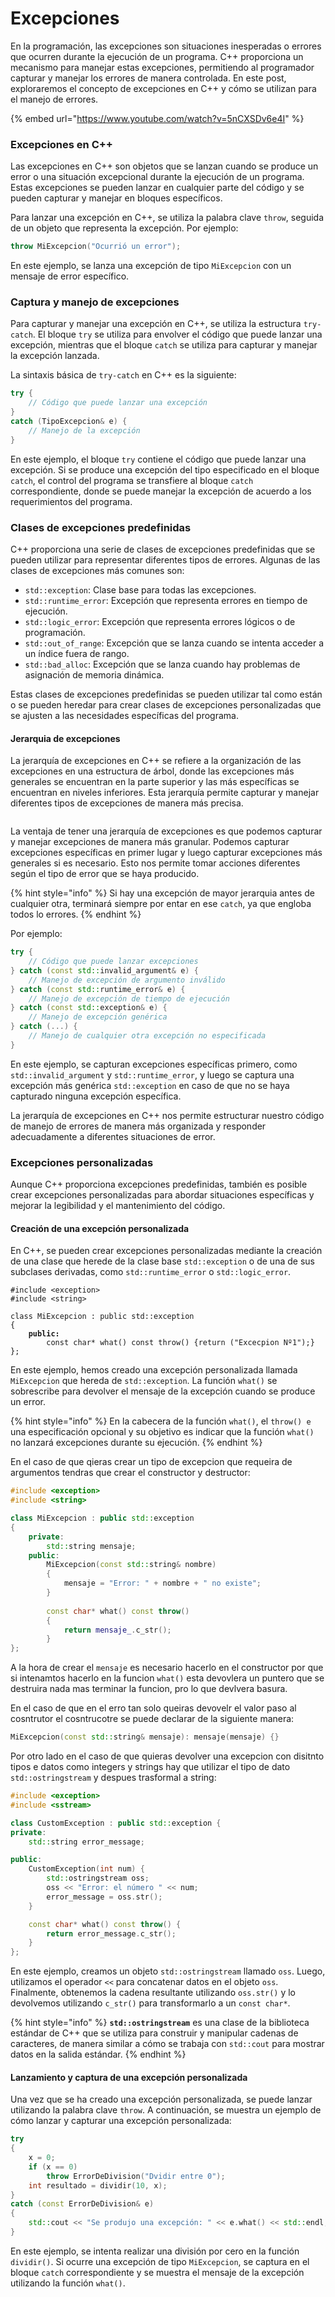 # Excepciones

En la programación, las excepciones son situaciones inesperadas o errores que ocurren durante la ejecución de un programa. C++ proporciona un mecanismo para manejar estas excepciones, permitiendo al programador capturar y manejar los errores de manera controlada. En este post, exploraremos el concepto de excepciones en C++ y cómo se utilizan para el manejo de errores.

{% embed url="https://www.youtube.com/watch?v=5nCXSDv6e4I" %}

### Excepciones en C++

Las excepciones en C++ son objetos que se lanzan cuando se produce un error o una situación excepcional durante la ejecución de un programa. Estas excepciones se pueden lanzar en cualquier parte del código y se pueden capturar y manejar en bloques específicos.

Para lanzar una excepción en C++, se utiliza la palabra clave `throw`, seguida de un objeto que representa la excepción. Por ejemplo:

```cpp
throw MiExcepcion("Ocurrió un error");
```

En este ejemplo, se lanza una excepción de tipo `MiExcepcion` con un mensaje de error específico.

### Captura y manejo de excepciones

Para capturar y manejar una excepción en C++, se utiliza la estructura `try-catch`. El bloque `try` se utiliza para envolver el código que puede lanzar una excepción, mientras que el bloque `catch` se utiliza para capturar y manejar la excepción lanzada.

La sintaxis básica de `try-catch` en C++ es la siguiente:

```cpp
try {
    // Código que puede lanzar una excepción
}
catch (TipoExcepcion& e) {
    // Manejo de la excepción
}
```

En este ejemplo, el bloque `try` contiene el código que puede lanzar una excepción. Si se produce una excepción del tipo especificado en el bloque `catch`, el control del programa se transfiere al bloque `catch` correspondiente, donde se puede manejar la excepción de acuerdo a los requerimientos del programa.

### Clases de excepciones predefinidas

C++ proporciona una serie de clases de excepciones predefinidas que se pueden utilizar para representar diferentes tipos de errores. Algunas de las clases de excepciones más comunes son:

* `std::exception`: Clase base para todas las excepciones.
* `std::runtime_error`: Excepción que representa errores en tiempo de ejecución.
* `std::logic_error`: Excepción que representa errores lógicos o de programación.
* `std::out_of_range`: Excepción que se lanza cuando se intenta acceder a un índice fuera de rango.
* `std::bad_alloc`: Excepción que se lanza cuando hay problemas de asignación de memoria dinámica.

Estas clases de excepciones predefinidas se pueden utilizar tal como están o se pueden heredar para crear clases de excepciones personalizadas que se ajusten a las necesidades específicas del programa.

#### Jerarquia de excepciones

La jerarquía de excepciones en C++ se refiere a la organización de las excepciones en una estructura de árbol, donde las excepciones más generales se encuentran en la parte superior y las más específicas se encuentran en niveles inferiores. Esta jerarquía permite capturar y manejar diferentes tipos de excepciones de manera más precisa.

<figure><img src="../.gitbook/assets/Screen Shot 2023-06-11 at 6.22.50 PM.png" alt=""><figcaption></figcaption></figure>

La ventaja de tener una jerarquía de excepciones es que podemos capturar y manejar excepciones de manera más granular. Podemos capturar excepciones específicas en primer lugar y luego capturar excepciones más generales si es necesario. Esto nos permite tomar acciones diferentes según el tipo de error que se haya producido.

{% hint style="info" %}
Si hay una excepción de mayor jerarquia antes de cualquier otra, terminará siempre por entar en ese `catch`,  ya que engloba todos lo errores.
{% endhint %}

Por ejemplo:

```cpp
try {
    // Código que puede lanzar excepciones
} catch (const std::invalid_argument& e) {
    // Manejo de excepción de argumento inválido
} catch (const std::runtime_error& e) {
    // Manejo de excepción de tiempo de ejecución
} catch (const std::exception& e) {
    // Manejo de excepción genérica
} catch (...) {
    // Manejo de cualquier otra excepción no especificada
}
```

En este ejemplo, se capturan excepciones específicas primero, como `std::invalid_argument` y `std::runtime_error`, y luego se captura una excepción más genérica `std::exception` en caso de que no se haya capturado ninguna excepción específica.

La jerarquía de excepciones en C++ nos permite estructurar nuestro código de manejo de errores de manera más organizada y responder adecuadamente a diferentes situaciones de error.

### Excepciones personalizadas

Aunque C++ proporciona excepciones predefinidas, también es posible crear excepciones personalizadas para abordar situaciones específicas y mejorar la legibilidad y el mantenimiento del código.

#### **Creación de una excepción personalizada**

En C++, se pueden crear excepciones personalizadas mediante la creación de una clase que herede de la clase base `std::exception` o de una de sus subclases derivadas, como `std::runtime_error` o `std::logic_error`.

<pre class="language-cpp"><code class="lang-cpp">#include &#x3C;exception>
#include &#x3C;string>

class MiExcepcion : public std::exception
{
<strong>    public:
</strong>        const char* what() const throw() {return ("Excecpion Nº1");}
};
</code></pre>

En este ejemplo, hemos creado una excepción personalizada llamada `MiExcepcion` que hereda de `std::exception`. La función `what()` se sobrescribe para devolver el mensaje de la excepción cuando se produce un error.

{% hint style="info" %}
En la cabecera de la función `what()`, el `throw() e` una especificación opcional y su objetivo es indicar que la función `what()` no lanzará excepciones durante su ejecución.
{% endhint %}

En el caso de que qieras crear un tipo de excepcion que requeira de argumentos tendras que crear el constructor y destructor:

```cpp
#include <exception>
#include <string>

class MiExcepcion : public std::exception
{
    private:
        std::string mensaje;
    public:
        MiExcepcion(const std::string& nombre)
        {
            mensaje = "Error: " + nombre + " no existe";
        }
    
        const char* what() const throw()
        {
            return mensaje_.c_str();
        }
};
```

A la hora de crear el `mensaje` es necesario hacerlo en el constructor por que si intenamtos hacerlo en la funcion `what()` esta devovlera un puntero que se destruira nada mas terminar la funcion, pro lo que devlvera basura.

En el caso de que en el erro tan solo queiras devovelr el valor paso al cosntrutor el cosntrucotre se puede declarar de la siguiente manera:

```cpp
MiExcepcion(const std::string& mensaje): mensaje(mensaje) {}
```

Por otro lado en el caso de que quieras devolver una excepcion con disitnto tipos e datos como integers y strings hay que utilizar el tipo de dato `std::ostringstream` y despues trasformal a string:

```cpp
#include <exception>
#include <sstream>

class CustomException : public std::exception {
private:
    std::string error_message;

public:
    CustomException(int num) {
        std::ostringstream oss;
        oss << "Error: el número " << num;
        error_message = oss.str();
    }

    const char* what() const throw() {
        return error_message.c_str();
    }
};
```

En este ejemplo, creamos un objeto `std::ostringstream` llamado `oss`. Luego, utilizamos el operador `<<` para concatenar datos en el objeto `oss`. Finalmente, obtenemos la cadena resultante utilizando `oss.str()` y lo devolvemos utilizando `c_str()` para transformarlo a un `const char*`.

{% hint style="info" %}
**`std::ostringstream`** es una clase de la biblioteca estándar de C++ que se utiliza para construir y manipular cadenas de caracteres, de manera similar a cómo se trabaja con `std::cout` para mostrar datos en la salida estándar.
{% endhint %}

#### **Lanzamiento y captura de una excepción personalizada**

Una vez que se ha creado una excepción personalizada, se puede lanzar utilizando la palabra clave `throw`. A continuación, se muestra un ejemplo de cómo lanzar y capturar una excepción personalizada:

```cpp
try
{
    x = 0;
    if (x == 0)
        throw ErrorDeDivision("Dvidir entre 0");
    int resultado = dividir(10, x);
}
catch (const ErrorDeDivision& e)
{
    std::cout << "Se produjo una excepción: " << e.what() << std::endl;
}
```

En este ejemplo, se intenta realizar una división por cero en la función `dividir()`. Si ocurre una excepción de tipo `MiExcepcion`, se captura en el bloque `catch` correspondiente y se muestra el mensaje de la excepción utilizando la función `what()`.
